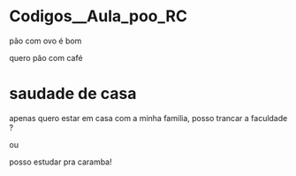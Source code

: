 # Codigos__Aula_poo_RC

 pão com ovo é bom 
 
 quero pão com café 

# saudade de casa 

apenas quero estar em casa com a minha familia,
posso trancar a faculdade ?


ou 

posso estudar pra caramba!
